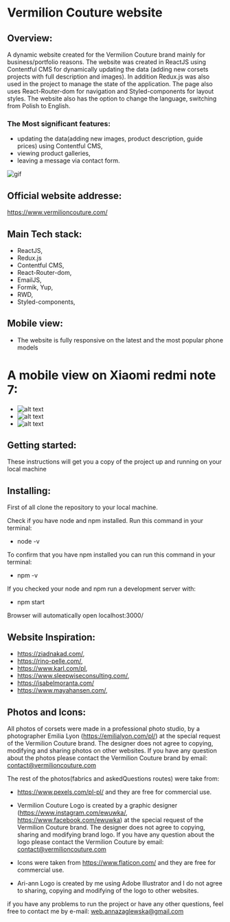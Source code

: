 # Vermilion Couture website

## Overview:

A dynamic website created for the Vermilion Couture brand mainly for business/portfolio reasons.
The website was created in ReactJS using Contentful CMS for dynamically updating the data (adding new corsets projects with full description and images). In addition Redux.js was also used in the project to manage the state of the application. The page also uses React-Router-dom for navigation and Styled-components for layout styles. The website also has the option to change the language, switching from Polish to English.

### The Most significant features:

- updating the data(adding new images, product description, guide prices) using Contentful CMS,
- viewing product galleries,
- leaving a message via contact form.

![gif](https://github.com/AZaglewska/Vermilion_Couture_Website/blob/main/src/assets/gif/Peek%202021-09-03%2011-16.gif)

## Official website addresse:

https://www.vermilioncouture.com/

## Main Tech stack:

- ReactJS,
- Redux.js
- Contentful CMS,
- React-Router-dom,
- EmailJS,
- Formik, Yup,
- RWD,
- Styled-components,

## Mobile view:

- The website is fully responsive on the latest and the most popular phone models

# A mobile view on Xiaomi redmi note 7:

- ![alt text](https://github.com/AZaglewska/Vermilion_Couture_Website/blob/main/src/assets/mobieView/1630661971850.jpg)
- ![alt text](https://github.com/AZaglewska/Vermilion_Couture_Website/blob/main/src/assets/mobieView/1630661971799.jpg)
- ![alt text](https://github.com/AZaglewska/Vermilion_Couture_Website/blob/main/src/assets/mobieView/1630661971828.jpg)

## Getting started:

These instructions will get you a copy of the project up and running on your local machine

## Installing:

First of all clone the repository to your local machine.

Check if you have node and npm installed. Run this command in your terminal:

- node -v

To confirm that you have npm installed you can run this command in your terminal:

- npm -v

If you checked your node and npm run a development server with:

- npm start

Browser will automatically open localhost:3000/

## Website Inspiration:

- https://ziadnakad.com/,
- https://rino-pelle.com/,
- https://www.karl.com/pl,
- https://www.sleepwiseconsulting.com/,
- https://isabelmoranta.com/
- https://www.mayahansen.com/,

## Photos and Icons:

All photos of corsets were made in a professional photo studio, by a photographer Emilia Lyon (https://emilialyon.com/pl/) at the special request of the Vermilion Couture brand. The designer does not agree to copying, modifying and sharing photos on other websites. If you have any question about the photos please contact the Vermilion Couture brand by email: contact@vermilioncouture.com

The rest of the photos(fabrics and askedQuestions routes) were take from:

- https://www.pexels.com/pl-pl/ and they are free for commercial use.

- Vermilion Couture Logo is created by a graphic designer (https://www.instagram.com/ewuwka/, https://www.facebook.com/ewuwka) at the special request of the Vermilion Couture brand. The designer does not agree to copying, sharing and modifying brand logo. If you have any question about the logo please contact the Vermilion Couture by email: contact@vermilioncouture.com

- Icons were taken from https://www.flaticon.com/ and they are free for commercial use.

- Ari-ann Logo is created by me using Adobe Illustrator and I do not agree to sharing, copying and modifying of the logo to other websites.

if you have any problems to run the project or have any other questions, feel free to contact me by e-mail:
web.annazaglewska@gmail.com
